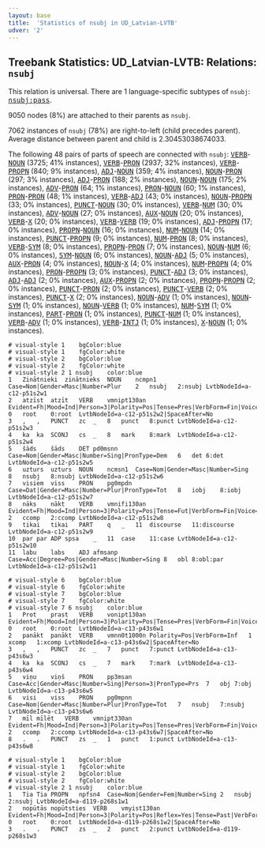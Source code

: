 ```yaml
---
layout: base
title:  'Statistics of nsubj in UD_Latvian-LVTB'
udver: '2'
---
```


## Treebank Statistics: UD_Latvian-LVTB: Relations: `nsubj`

This relation is universal.
There are 1 language-specific subtypes of `nsubj`: <tt><a href="lv_lvtb-dep-nsubj-pass.html">nsubj:pass</a></tt>.

9050 nodes (8%) are attached to their parents as `nsubj`.

7062 instances of `nsubj` (78%) are right-to-left (child precedes parent).
Average distance between parent and child is 2.30453038674033.

The following 48 pairs of parts of speech are connected with `nsubj`: <tt><a href="lv_lvtb-pos-VERB.html">VERB</a></tt>-<tt><a href="lv_lvtb-pos-NOUN.html">NOUN</a></tt> (3725; 41% instances), <tt><a href="lv_lvtb-pos-VERB.html">VERB</a></tt>-<tt><a href="lv_lvtb-pos-PRON.html">PRON</a></tt> (2937; 32% instances), <tt><a href="lv_lvtb-pos-VERB.html">VERB</a></tt>-<tt><a href="lv_lvtb-pos-PROPN.html">PROPN</a></tt> (840; 9% instances), <tt><a href="lv_lvtb-pos-ADJ.html">ADJ</a></tt>-<tt><a href="lv_lvtb-pos-NOUN.html">NOUN</a></tt> (359; 4% instances), <tt><a href="lv_lvtb-pos-NOUN.html">NOUN</a></tt>-<tt><a href="lv_lvtb-pos-PRON.html">PRON</a></tt> (297; 3% instances), <tt><a href="lv_lvtb-pos-ADJ.html">ADJ</a></tt>-<tt><a href="lv_lvtb-pos-PRON.html">PRON</a></tt> (188; 2% instances), <tt><a href="lv_lvtb-pos-NOUN.html">NOUN</a></tt>-<tt><a href="lv_lvtb-pos-NOUN.html">NOUN</a></tt> (175; 2% instances), <tt><a href="lv_lvtb-pos-ADV.html">ADV</a></tt>-<tt><a href="lv_lvtb-pos-PRON.html">PRON</a></tt> (64; 1% instances), <tt><a href="lv_lvtb-pos-PRON.html">PRON</a></tt>-<tt><a href="lv_lvtb-pos-NOUN.html">NOUN</a></tt> (60; 1% instances), <tt><a href="lv_lvtb-pos-PRON.html">PRON</a></tt>-<tt><a href="lv_lvtb-pos-PRON.html">PRON</a></tt> (48; 1% instances), <tt><a href="lv_lvtb-pos-VERB.html">VERB</a></tt>-<tt><a href="lv_lvtb-pos-ADJ.html">ADJ</a></tt> (43; 0% instances), <tt><a href="lv_lvtb-pos-NOUN.html">NOUN</a></tt>-<tt><a href="lv_lvtb-pos-PROPN.html">PROPN</a></tt> (33; 0% instances), <tt><a href="lv_lvtb-pos-PUNCT.html">PUNCT</a></tt>-<tt><a href="lv_lvtb-pos-NOUN.html">NOUN</a></tt> (30; 0% instances), <tt><a href="lv_lvtb-pos-VERB.html">VERB</a></tt>-<tt><a href="lv_lvtb-pos-NUM.html">NUM</a></tt> (30; 0% instances), <tt><a href="lv_lvtb-pos-ADV.html">ADV</a></tt>-<tt><a href="lv_lvtb-pos-NOUN.html">NOUN</a></tt> (27; 0% instances), <tt><a href="lv_lvtb-pos-AUX.html">AUX</a></tt>-<tt><a href="lv_lvtb-pos-NOUN.html">NOUN</a></tt> (20; 0% instances), <tt><a href="lv_lvtb-pos-VERB.html">VERB</a></tt>-<tt><a href="lv_lvtb-pos-X.html">X</a></tt> (20; 0% instances), <tt><a href="lv_lvtb-pos-VERB.html">VERB</a></tt>-<tt><a href="lv_lvtb-pos-VERB.html">VERB</a></tt> (19; 0% instances), <tt><a href="lv_lvtb-pos-ADJ.html">ADJ</a></tt>-<tt><a href="lv_lvtb-pos-PROPN.html">PROPN</a></tt> (17; 0% instances), <tt><a href="lv_lvtb-pos-PROPN.html">PROPN</a></tt>-<tt><a href="lv_lvtb-pos-NOUN.html">NOUN</a></tt> (16; 0% instances), <tt><a href="lv_lvtb-pos-NUM.html">NUM</a></tt>-<tt><a href="lv_lvtb-pos-NOUN.html">NOUN</a></tt> (14; 0% instances), <tt><a href="lv_lvtb-pos-PUNCT.html">PUNCT</a></tt>-<tt><a href="lv_lvtb-pos-PROPN.html">PROPN</a></tt> (9; 0% instances), <tt><a href="lv_lvtb-pos-NUM.html">NUM</a></tt>-<tt><a href="lv_lvtb-pos-PRON.html">PRON</a></tt> (8; 0% instances), <tt><a href="lv_lvtb-pos-VERB.html">VERB</a></tt>-<tt><a href="lv_lvtb-pos-SYM.html">SYM</a></tt> (8; 0% instances), <tt><a href="lv_lvtb-pos-PROPN.html">PROPN</a></tt>-<tt><a href="lv_lvtb-pos-PRON.html">PRON</a></tt> (7; 0% instances), <tt><a href="lv_lvtb-pos-NOUN.html">NOUN</a></tt>-<tt><a href="lv_lvtb-pos-NUM.html">NUM</a></tt> (6; 0% instances), <tt><a href="lv_lvtb-pos-SYM.html">SYM</a></tt>-<tt><a href="lv_lvtb-pos-NOUN.html">NOUN</a></tt> (6; 0% instances), <tt><a href="lv_lvtb-pos-NOUN.html">NOUN</a></tt>-<tt><a href="lv_lvtb-pos-ADJ.html">ADJ</a></tt> (5; 0% instances), <tt><a href="lv_lvtb-pos-AUX.html">AUX</a></tt>-<tt><a href="lv_lvtb-pos-PRON.html">PRON</a></tt> (4; 0% instances), <tt><a href="lv_lvtb-pos-NOUN.html">NOUN</a></tt>-<tt><a href="lv_lvtb-pos-X.html">X</a></tt> (4; 0% instances), <tt><a href="lv_lvtb-pos-NUM.html">NUM</a></tt>-<tt><a href="lv_lvtb-pos-PROPN.html">PROPN</a></tt> (4; 0% instances), <tt><a href="lv_lvtb-pos-PRON.html">PRON</a></tt>-<tt><a href="lv_lvtb-pos-PROPN.html">PROPN</a></tt> (3; 0% instances), <tt><a href="lv_lvtb-pos-PUNCT.html">PUNCT</a></tt>-<tt><a href="lv_lvtb-pos-ADJ.html">ADJ</a></tt> (3; 0% instances), <tt><a href="lv_lvtb-pos-ADJ.html">ADJ</a></tt>-<tt><a href="lv_lvtb-pos-ADJ.html">ADJ</a></tt> (2; 0% instances), <tt><a href="lv_lvtb-pos-AUX.html">AUX</a></tt>-<tt><a href="lv_lvtb-pos-PROPN.html">PROPN</a></tt> (2; 0% instances), <tt><a href="lv_lvtb-pos-PROPN.html">PROPN</a></tt>-<tt><a href="lv_lvtb-pos-PROPN.html">PROPN</a></tt> (2; 0% instances), <tt><a href="lv_lvtb-pos-PUNCT.html">PUNCT</a></tt>-<tt><a href="lv_lvtb-pos-PRON.html">PRON</a></tt> (2; 0% instances), <tt><a href="lv_lvtb-pos-PUNCT.html">PUNCT</a></tt>-<tt><a href="lv_lvtb-pos-VERB.html">VERB</a></tt> (2; 0% instances), <tt><a href="lv_lvtb-pos-PUNCT.html">PUNCT</a></tt>-<tt><a href="lv_lvtb-pos-X.html">X</a></tt> (2; 0% instances), <tt><a href="lv_lvtb-pos-NOUN.html">NOUN</a></tt>-<tt><a href="lv_lvtb-pos-ADV.html">ADV</a></tt> (1; 0% instances), <tt><a href="lv_lvtb-pos-NOUN.html">NOUN</a></tt>-<tt><a href="lv_lvtb-pos-SYM.html">SYM</a></tt> (1; 0% instances), <tt><a href="lv_lvtb-pos-NOUN.html">NOUN</a></tt>-<tt><a href="lv_lvtb-pos-VERB.html">VERB</a></tt> (1; 0% instances), <tt><a href="lv_lvtb-pos-NUM.html">NUM</a></tt>-<tt><a href="lv_lvtb-pos-SYM.html">SYM</a></tt> (1; 0% instances), <tt><a href="lv_lvtb-pos-PART.html">PART</a></tt>-<tt><a href="lv_lvtb-pos-PRON.html">PRON</a></tt> (1; 0% instances), <tt><a href="lv_lvtb-pos-PUNCT.html">PUNCT</a></tt>-<tt><a href="lv_lvtb-pos-NUM.html">NUM</a></tt> (1; 0% instances), <tt><a href="lv_lvtb-pos-VERB.html">VERB</a></tt>-<tt><a href="lv_lvtb-pos-ADV.html">ADV</a></tt> (1; 0% instances), <tt><a href="lv_lvtb-pos-VERB.html">VERB</a></tt>-<tt><a href="lv_lvtb-pos-INTJ.html">INTJ</a></tt> (1; 0% instances), <tt><a href="lv_lvtb-pos-X.html">X</a></tt>-<tt><a href="lv_lvtb-pos-NOUN.html">NOUN</a></tt> (1; 0% instances).


~~~ conllu
# visual-style 1	bgColor:blue
# visual-style 1	fgColor:white
# visual-style 2	bgColor:blue
# visual-style 2	fgColor:white
# visual-style 2 1 nsubj	color:blue
1	Zinātnieki	zinātnieks	NOUN	ncmpn1	Case=Nom|Gender=Masc|Number=Plur	2	nsubj	2:nsubj	LvtbNodeId=a-c12-p51s2w1
2	atzīst	atzīt	VERB	vmnipt130an	Evident=Fh|Mood=Ind|Person=3|Polarity=Pos|Tense=Pres|VerbForm=Fin|Voice=Act	0	root	0:root	LvtbNodeId=a-c12-p51s2w2|SpaceAfter=No
3	,	,	PUNCT	zc	_	8	punct	8:punct	LvtbNodeId=a-c12-p51s2w3
4	ka	ka	SCONJ	cs	_	8	mark	8:mark	LvtbNodeId=a-c12-p51s2w4
5	šāds	šāds	DET	pd0msnn	Case=Nom|Gender=Masc|Number=Sing|PronType=Dem	6	det	6:det	LvtbNodeId=a-c12-p51s2w5
6	uzturs	uzturs	NOUN	ncmsn1	Case=Nom|Gender=Masc|Number=Sing	8	nsubj	8:nsubj	LvtbNodeId=a-c12-p51s2w6
7	visiem	viss	PRON	pg0mpdn	Case=Dat|Gender=Masc|Number=Plur|PronType=Tot	8	iobj	8:iobj	LvtbNodeId=a-c12-p51s2w7
8	nāks	nākt	VERB	vmnifi130an	Evident=Fh|Mood=Ind|Person=3|Polarity=Pos|Tense=Fut|VerbForm=Fin|Voice=Act	2	ccomp	2:ccomp	LvtbNodeId=a-c12-p51s2w8
9	tikai	tikai	PART	q	_	11	discourse	11:discourse	LvtbNodeId=a-c12-p51s2w9
10	par	par	ADP	spsa	_	11	case	11:case	LvtbNodeId=a-c12-p51s2w10
11	labu	labs	ADJ	afmsanp	Case=Acc|Degree=Pos|Gender=Masc|Number=Sing	8	obl	8:obl:par	LvtbNodeId=a-c12-p51s2w11

~~~


~~~ conllu
# visual-style 6	bgColor:blue
# visual-style 6	fgColor:white
# visual-style 7	bgColor:blue
# visual-style 7	fgColor:white
# visual-style 7 6 nsubj	color:blue
1	Prot	prast	VERB	vonipt130an	Evident=Fh|Mood=Ind|Person=3|Polarity=Pos|Tense=Pres|VerbForm=Fin|Voice=Act	0	root	0:root	LvtbNodeId=a-c13-p43s6w1
2	panākt	panākt	VERB	vmnn0t1000n	Polarity=Pos|VerbForm=Inf	1	xcomp	1:xcomp	LvtbNodeId=a-c13-p43s6w2|SpaceAfter=No
3	,	,	PUNCT	zc	_	7	punct	7:punct	LvtbNodeId=a-c13-p43s6w3
4	ka	ka	SCONJ	cs	_	7	mark	7:mark	LvtbNodeId=a-c13-p43s6w4
5	viņu	viņš	PRON	pp3msan	Case=Acc|Gender=Masc|Number=Sing|Person=3|PronType=Prs	7	obj	7:obj	LvtbNodeId=a-c13-p43s6w5
6	visi	viss	PRON	pg0mpnn	Case=Nom|Gender=Masc|Number=Plur|PronType=Tot	7	nsubj	7:nsubj	LvtbNodeId=a-c13-p43s6w6
7	mīl	mīlēt	VERB	vmnipt330an	Evident=Fh|Mood=Ind|Person=3|Polarity=Pos|Tense=Pres|VerbForm=Fin|Voice=Act	2	ccomp	2:ccomp	LvtbNodeId=a-c13-p43s6w7|SpaceAfter=No
8	.	.	PUNCT	zs	_	1	punct	1:punct	LvtbNodeId=a-c13-p43s6w8

~~~


~~~ conllu
# visual-style 1	bgColor:blue
# visual-style 1	fgColor:white
# visual-style 2	bgColor:blue
# visual-style 2	fgColor:white
# visual-style 2 1 nsubj	color:blue
1	Tia	Tia	PROPN	npfsn4	Case=Nom|Gender=Fem|Number=Sing	2	nsubj	2:nsubj	LvtbNodeId=a-d119-p268s1w1
2	nopūtās	nopūtsties	VERB	vmyist130an	Evident=Fh|Mood=Ind|Person=3|Polarity=Pos|Reflex=Yes|Tense=Past|VerbForm=Fin|Voice=Act	0	root	0:root	LvtbNodeId=a-d119-p268s1w2|SpaceAfter=No
3	.	.	PUNCT	zs	_	2	punct	2:punct	LvtbNodeId=a-d119-p268s1w3

~~~


